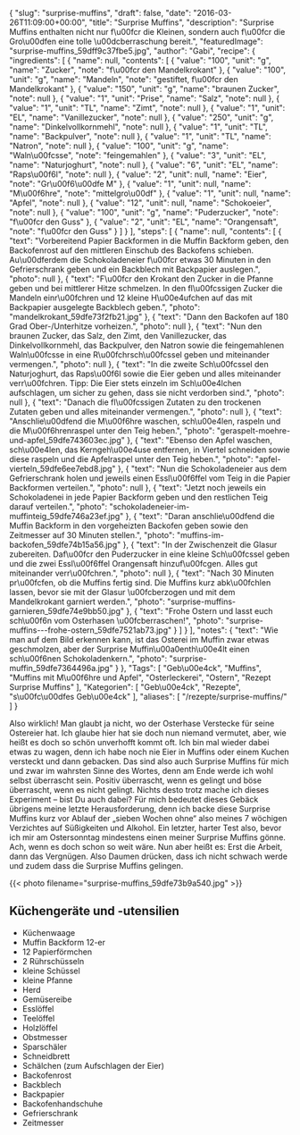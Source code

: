 {
    "slug": "surprise-muffins",
    "draft": false,
    "date": "2016-03-26T11:09:00+00:00",
    "title": "Surprise Muffins",
    "description": "Surprise Muffins enthalten nicht nur f\u00fcr die Kleinen, sondern auch f\u00fcr die Gro\u00dfen eine tolle \u00dcberraschung bereit.",
    "featuredImage": "surprise-muffins_59dff9c37fbe5.jpg",
    "author": "Gabi",
    "recipe": {
        "ingredients": [
            {
                "name": null,
                "contents": [
                    {
                        "value": "100",
                        "unit": "g",
                        "name": "Zucker",
                        "note": "f\u00fcr den Mandelkrokant"
                    },
                    {
                        "value": "100",
                        "unit": "g",
                        "name": "Mandeln",
                        "note": "gestiftet, f\u00fcr den Mandelkrokant"
                    },
                    {
                        "value": "150",
                        "unit": "g",
                        "name": "braunen Zucker",
                        "note": null
                    },
                    {
                        "value": "1",
                        "unit": "Prise",
                        "name": "Salz",
                        "note": null
                    },
                    {
                        "value": "1",
                        "unit": "TL",
                        "name": "Zimt",
                        "note": null
                    },
                    {
                        "value": "1",
                        "unit": "EL",
                        "name": "Vanillezucker",
                        "note": null
                    },
                    {
                        "value": "250",
                        "unit": "g",
                        "name": "Dinkelvollkornmehl",
                        "note": null
                    },
                    {
                        "value": "1",
                        "unit": "TL",
                        "name": "Backpulver",
                        "note": null
                    },
                    {
                        "value": "1",
                        "unit": "TL",
                        "name": "Natron",
                        "note": null
                    },
                    {
                        "value": "100",
                        "unit": "g",
                        "name": "Waln\u00fcsse",
                        "note": "feingemahlen"
                    },
                    {
                        "value": "3",
                        "unit": "EL",
                        "name": "Naturjoghurt",
                        "note": null
                    },
                    {
                        "value": "6",
                        "unit": "EL",
                        "name": "Raps\u00f6l",
                        "note": null
                    },
                    {
                        "value": "2",
                        "unit": null,
                        "name": "Eier",
                        "note": "Gr\u00f6\u00dfe M"
                    },
                    {
                        "value": "1",
                        "unit": null,
                        "name": "M\u00f6hre",
                        "note": "mittelgro\u00df"
                    },
                    {
                        "value": "1",
                        "unit": null,
                        "name": "Apfel",
                        "note": null
                    },
                    {
                        "value": "12",
                        "unit": null,
                        "name": "Schokoeier",
                        "note": null
                    },
                    {
                        "value": "100",
                        "unit": "g",
                        "name": "Puderzucker",
                        "note": "f\u00fcr den Guss"
                    },
                    {
                        "value": "2",
                        "unit": "EL",
                        "name": "Orangensaft",
                        "note": "f\u00fcr den Guss"
                    }
                ]
            }
        ],
        "steps": [
            {
                "name": null,
                "contents": [
                    {
                        "text": "Vorbereitend Papier Backformen in die Muffin Backform geben, den Backofenrost auf den mittleren Einschub des Backofens schieben. Au\u00dferdem die Schokoladeneier f\u00fcr etwas 30 Minuten in den Gefrierschrank geben und ein Backblech mit Backpapier auslegen.",
                        "photo": null
                    },
                    {
                        "text": "F\u00fcr den Krokant den Zucker in die Pfanne geben und bei mittlerer Hitze schmelzen. In den fl\u00fcssigen Zucker die Mandeln einr\u00fchren und 12 kleine H\u00e4ufchen auf das mit Backpapier ausgelegte Backblech geben.",
                        "photo": "mandelkrokant_59dfe73f2fb21.jpg"
                    },
                    {
                        "text": "Dann den Backofen auf 180 Grad Ober-\/Unterhitze vorheizen.",
                        "photo": null
                    },
                    {
                        "text": "Nun den braunen Zucker, das Salz, den Zimt, den Vanillezucker, das Dinkelvollkornmehl, das Backpulver, den Natron sowie die feingemahlenen Waln\u00fcsse in eine R\u00fchrsch\u00fcssel geben und miteinander vermengen.",
                        "photo": null
                    },
                    {
                        "text": "In die zweite Sch\u00fcssel den Naturjoghurt, das Raps\u00f6l sowie die Eier geben und alles miteinander verr\u00fchren. Tipp: Die Eier stets einzeln im Sch\u00e4lchen aufschlagen, um sicher zu gehen, dass sie nicht verdorben sind.",
                        "photo": null
                    },
                    {
                        "text": "Danach die fl\u00fcssigen Zutaten zu den trockenen Zutaten geben und alles miteinander vermengen.",
                        "photo": null
                    },
                    {
                        "text": "Anschlie\u00dfend die M\u00f6hre waschen, sch\u00e4len, raspeln und die M\u00f6hrenraspel unter den Teig heben.",
                        "photo": "geraspelt-moehre-und-apfel_59dfe743603ec.jpg"
                    },
                    {
                        "text": "Ebenso den Apfel waschen, sch\u00e4len, das Kerngeh\u00e4use entfernen, in Viertel schneiden sowie diese raspeln und die Apfelraspel unter den Teig heben.",
                        "photo": "apfel-vierteln_59dfe6ee7ebd8.jpg"
                    },
                    {
                        "text": "Nun die Schokoladeneier aus dem Gefrierschrank holen und jeweils einen Essl\u00f6ffel vom Teig  in die Papier Backformen verteilen.",
                        "photo": null
                    },
                    {
                        "text": "Jetzt noch jeweils ein Schokoladenei in jede Papier Backform geben und den restlichen Teig darauf verteilen.",
                        "photo": "schokoladeneier-im-muffinteig_59dfe746a23ef.jpg"
                    },
                    {
                        "text": "Daran anschlie\u00dfend die Muffin Backform in den vorgeheizten Backofen geben sowie den Zeitmesser auf 30 Minuten stellen.",
                        "photo": "muffins-im-backofen_59dfe74b15a56.jpg"
                    },
                    {
                        "text": "In der Zwischenzeit die Glasur zubereiten. Daf\u00fcr den Puderzucker in eine kleine Sch\u00fcssel geben und die zwei Essl\u00f6ffel Orangensaft hinzuf\u00fcgen. Alles gut miteinander verr\u00fchren.",
                        "photo": null
                    },
                    {
                        "text": "Nach 30 Minuten pr\u00fcfen, ob die Muffins fertig sind. Die Muffins kurz abk\u00fchlen lassen, bevor sie mit der Glasur \u00fcberzogen und mit dem Mandelkrokant garniert werden.",
                        "photo": "surprise-muffins-garnieren_59dfe74e9bb50.jpg"
                    },
                    {
                        "text": "Frohe Ostern und lasst euch sch\u00f6n vom Osterhasen \u00fcberraschen!",
                        "photo": "surprise-muffins---frohe-ostern_59dfe7521ab73.jpg"
                    }
                ]
            }
        ],
        "notes": {
            "text": "Wie man auf dem Bild erkennen kann, ist das Osterei im Muffin zwar etwas geschmolzen, aber der Surprise Muffin\u00a0enth\u00e4lt einen sch\u00f6nen Schokoladenkern.",
            "photo": "surprise-muffin_59dfe7364496a.jpg"
        }
    },
    "Tags": [
        "Geb\u00e4ck",
        "Muffins",
        "Muffins mit M\u00f6hre und Apfel",
        "Osterleckerei",
        "Ostern",
        "Rezept Surprise Muffins"
    ],
    "Kategorien": [
        "Geb\u00e4ck",
        "Rezepte",
        "s\u00fc\u00dfes Geb\u00e4ck"
    ],
    "aliases": [
        "\/rezepte\/surprise-muffins\/"
    ]
}

Also wirklich! Man glaubt ja nicht, wo der Osterhase Verstecke für seine Ostereier hat. Ich glaube hier hat sie doch nun niemand vermutet, aber, wie heißt es doch so schön unverhofft kommt oft. Ich bin mal wieder dabei etwas zu wagen, denn ich habe noch nie Eier in Muffins oder einem Kuchen versteckt und dann gebacken. Das sind also auch Surprise Muffins für mich und zwar im wahrsten Sinne des Wortes, denn am Ende werde ich wohl selbst überrascht sein. Positiv überrascht, wenn es gelingt und böse überrascht, wenn es nicht gelingt. Nichts desto trotz mache ich dieses Experiment &#8211; bist Du auch dabei? Für mich bedeutet dieses Gebäck übrigens meine letzte Herausforderung, denn ich backe diese Surprise Muffins kurz vor Ablauf der &#8222;sieben Wochen ohne&#8220; also meines 7 wöchigen Verzichtes auf Süßigkeiten und Alkohol. Ein letzter, harter Test also, bevor ich mir am Ostersonntag mindestens einen meiner Surprise Muffins gönne. Ach, wenn es doch schon so weit wäre. Nun aber heißt es: Erst die Arbeit, dann das Vergnügen. Also Daumen drücken, dass ich nicht schwach werde und zudem dass die Surprise Muffins gelingen.

{{< photo filename="surprise-muffins_59dfe73b9a540.jpg" >}}

## Küchengeräte und -utensilien

 * Küchenwaage
 * Muffin Backform 12-er
 * 12 Papierförmchen
 * 2 Rührschüsseln
 * kleine Schüssel
 * kleine Pfanne
 * Herd
 * Gemüsereibe
 * Esslöffel
 * Teelöffel
 * Holzlöffel
 * Obstmesser
 * Sparschäler
 * Schneidbrett
 * Schälchen (zum Aufschlagen der Eier)
 * Backofenrost
 * Backblech
 * Backpapier
 * Backofenhandschuhe
 * Gefrierschrank
 * Zeitmesser